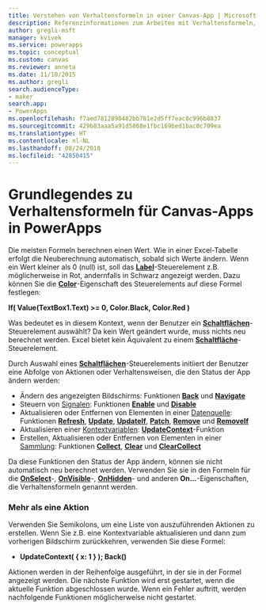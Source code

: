 ```yaml
---
title: Verstehen von Verhaltensformeln in einer Canvas-App | Microsoft-Dokumentation
description: Referenzinformationen zum Arbeiten mit Verhaltensformeln, die den Status von Canvas-Apps in PowerApps ändern
author: gregli-msft
manager: kvivek
ms.service: powerapps
ms.topic: conceptual
ms.custom: canvas
ms.reviewer: anneta
ms.date: 11/10/2015
ms.author: gregli
search.audienceType:
- maker
search.app:
- PowerApps
ms.openlocfilehash: f7aed7812890482bb781e2d5ff7eac8c996b8837
ms.sourcegitcommit: 429b83aaa5a91d5868e1fbc169bed1bac0c709ea
ms.translationtype: HT
ms.contentlocale: nl-NL
ms.lasthandoff: 08/24/2018
ms.locfileid: "42850415"
---
```

# <a name="understand-behavior-formulas-for-canvas-apps-in-powerapps"></a>Grundlegendes zu Verhaltensformeln für Canvas-Apps in PowerApps

Die meisten Formeln berechnen einen Wert.  Wie in einer Excel-Tabelle erfolgt die Neuberechnung automatisch, sobald sich Werte ändern.  Wenn ein Wert kleiner als 0 (null) ist, soll das **[Label](controls/control-text-box.md)**-Steuerelement z.B. möglicherweise in Rot, andernfalls in Schwarz angezeigt werden. Dazu können Sie die **[Color](controls/properties-color-border.md)**-Eigenschaft des Steuerelements auf diese Formel festlegen:

**If( Value(TextBox1.Text) >= 0, Color.Black, Color.Red )**

Was bedeutet es in diesem Kontext, wenn der Benutzer ein **[Schaltflächen](controls/control-button.md)**-Steuerelement auswählt?  Da kein Wert geändert wurde, muss nichts neu berechnet werden. Excel bietet kein Äquivalent zu einem **[Schaltfläche](controls/control-button.md)**-Steuerelement.  

Durch Auswahl eines **[Schaltflächen](controls/control-button.md)**-Steuerelements initiiert der Benutzer eine Abfolge von Aktionen oder Verhaltensweisen, die den Status der App ändern werden:

* Ändern des angezeigten Bildschirms: Funktionen **[Back](functions/function-navigate.md)** und **[Navigate](functions/function-navigate.md)**
* Steuern von [Signalen](functions/signals.md): Funktionen **[Enable](functions/function-enable-disable.md)** und **[Disable](functions/function-enable-disable.md)**
* Aktualisieren oder Entfernen von Elementen in einer [Datenquelle](working-with-data-sources.md): Funktionen **[Refresh](functions/function-refresh.md)**, **[Update](functions/function-update-updateif.md)**, **[UpdateIf](functions/function-update-updateif.md)**, **[Patch](functions/function-patch.md)**, **[Remove](functions/function-remove-removeif.md)** und **[RemoveIf](functions/function-remove-removeif.md)**
* Aktualisieren einer [Kontextvariablen](working-with-variables.md#create-a-context-variable): **[UpdateContext](functions/function-updatecontext.md)**-Funktion
* Erstellen, Aktualisieren oder Entfernen von Elementen in einer [Sammlung](working-with-data-sources.md#collections): Funktionen **[Collect](functions/function-clear-collect-clearcollect.md)**, **[Clear](functions/function-clear-collect-clearcollect.md)** und **[ClearCollect](functions/function-clear-collect-clearcollect.md)**

Da diese Funktionen den Status der App ändern, können sie nicht automatisch neu berechnet werden. Verwenden Sie sie in den Formeln für die **[OnSelect](controls/properties-core.md)**-, **[OnVisible](controls/control-screen.md)**-, **[OnHidden](controls/control-screen.md)**- und anderen **On...**-Eigenschaften, die Verhaltensformeln genannt werden.

### <a name="more-than-one-action"></a>Mehr als eine Aktion
Verwenden Sie Semikolons, um eine Liste von auszuführenden Aktionen zu erstellen. Wenn Sie z.B. eine Kontextvariable aktualisieren und dann zum vorherigen Bildschirm zurückkehren, verwenden Sie diese Formel:

* **UpdateContext( { x: 1 } ); Back()**

Aktionen werden in der Reihenfolge ausgeführt, in der sie in der Formel angezeigt werden.  Die nächste Funktion wird erst gestartet, wenn die aktuelle Funktion abgeschlossen wurde. Wenn ein Fehler auftritt, werden nachfolgende Funktionen möglicherweise nicht gestartet.

